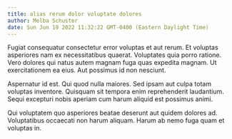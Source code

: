 ```yaml
---
title: alias rerum dolor voluptate dolores
author: Melba Schuster
date: Sun Jun 19 2022 11:32:22 GMT-0400 (Eastern Daylight Time)
---
```

Fugiat consequatur consectetur error voluptas et aut rerum. Et voluptas asperiores nam ex necessitatibus quaerat. Voluptates quia porro ratione. Vero dolores qui natus autem magnam fuga quas expedita magnam. Ut exercitationem ea eius. Aut possimus id non nesciunt.

 Aspernatur id est. Qui quod nulla maiores. Sed ipsam aut culpa totam voluptas inventore. Quisquam sit tempora enim reprehenderit laudantium. Sequi excepturi nobis aperiam cum harum aliquid est possimus animi.

 Qui voluptatem quo asperiores beatae deserunt aut quidem dolores ad. Voluptatibus occaecati non harum aliquam. Harum ab nemo fuga quam et voluptas in.